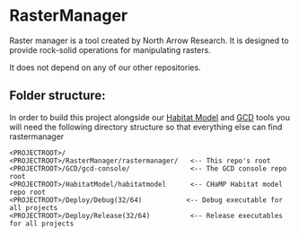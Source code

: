 # RasterManager

Raster manager is a tool created by North Arrow Research. It is designed to provide rock-solid operations for manipulating rasters.

It does not depend on any of our other repositories.

## Folder structure:

In order to build this project alongside our [Habitat Model](https://bitbucket.org/northarrowresearch/habitat-model-console) and [GCD](https://bitbucket.org/northarrowresearch/gcd-console) tools you will need the following directory structure so that everything else can find rastermanager

```
<PROJECTROOT>/
<PROJECTROOT>/RasterManager/rastermanager/   <-- This repo's root
<PROJECTROOT>/GCD/gcd-console/               <-- The GCD console repo root
<PROJECTROOT>/HabitatModel/habitatmodel      <-- CHaMP Habitat model repo root
<PROJECTROOT>/Deploy/Debug(32/64)           <-- Debug executable for all projects
<PROJECTROOT>/Deploy/Release(32/64)          <-- Release executables for all projects
```